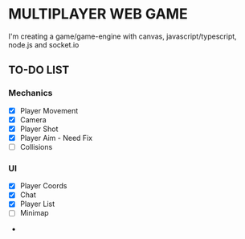 # MULTIPLAYER WEB GAME

I'm creating a game/game-engine with canvas, javascript/typescript, node.js and socket.io

## TO-DO LIST

### Mechanics

- [x] Player Movement
- [x] Camera
- [x] Player Shot
- [x] Player Aim - Need Fix
- [ ] Collisions

### UI

- [x] Player Coords
- [x] Chat
- [x] Player List
- [ ] Minimap
-
